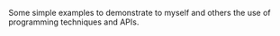 
Some simple examples to demonstrate to myself and others the use of programming techniques and APIs.